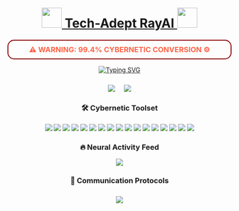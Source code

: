 <div align="center">
  <h1 align="center" style="color: #FF4500; margin: 20px 0">
    <a href="https://github.com/RayAIl">
      <img src="https://em-content.zobj.net/source/microsoft-teams/363/robot_1f916.png" width="45"> 
      Tech-Adept RayAI
      <img src="https://em-content.zobj.net/source/microsoft-teams/363/mechanical-arm_1f9be.png" width="45">
    </a>
  </h1>

  <div align="center" style="border: 2px solid #8B0000; border-radius: 15px; padding: 10px; margin: 15px 0">
    <h3 style="color: #FF6347; margin: 0">
      ⚠️ WARNING: 99.4% CYBERNETIC CONVERSION ⚙️
    </h3>
  </div>

  [![Typing SVG](https://readme-typing-svg.demolab.com?font=Fira+Code&weight=600&size=26&duration=3200&pause=800&color=00D4FF&center=true&vCenter=true&width=900&lines=AI+Developer+%7C+Machine+Learning+Engineer+%7C+Backend+Architect;Building+the+future+with+neural+networks+🧠)](https://git.io/typing-svg)

  <div style="display: flex; justify-content: center; gap: 20px; margin: 25px 0">
    <img src="https://github-readme-stats.vercel.app/api?username=RayAIl&show_icons=true&bg_color=0F0525&title_color=00D4FF&text_color=FFFFFF&icon_color=FF4500&border_radius=30&hide_border=true&include_all_commits=true">
    <img src="https://github-readme-stats.vercel.app/api/top-langs/?username=RayAIl&layout=compact&bg_color=0F0525&title_color=00D4FF&text_color=FFFFFF&border_radius=30&hide_border=true">
  </div>

  ### 🛠️ Cybernetic Toolset
  <div align="center" style="margin: 20px 0">
    <img src="https://img.shields.io/badge/-Python-3776AB?logo=python&logoColor=white&style=for-the-badge">
    <img src="https://img.shields.io/badge/-Django-092E20?logo=django&logoColor=white&style=for-the-badge">
    <img src="https://img.shields.io/badge/-TensorFlow-FF6F00?logo=tensorflow&logoColor=white&style=for-the-badge">
    <img src="https://img.shields.io/badge/-Keras-D00000?logo=keras&logoColor=white&style=for-the-badge">
    <img src="https://img.shields.io/badge/-scikit--learn-F7931E?logo=scikit-learn&logoColor=white&style=for-the-badge">
    <img src="https://img.shields.io/badge/-ML-008080?logo=ai&logoColor=white&style=for-the-badge">
    <img src="https://img.shields.io/badge/-C%23-239120?logo=csharp&logoColor=white&style=for-the-badge">
    <img src="https://img.shields.io/badge/-Rust-000000?logo=rust&logoColor=white&style=for-the-badge">
    <img src="https://img.shields.io/badge/-Docker-2496ED?logo=docker&logoColor=white&style=for-the-badge">
    <img src="https://img.shields.io/badge/-PostgreSQL-4169E1?logo=postgresql&logoColor=white&style=for-the-badge">
    <img src="https://img.shields.io/badge/-MySQL-4479A1?logo=mysql&logoColor=white&style=for-the-badge">
    <img src="https://img.shields.io/badge/-Git-F05032?logo=git&logoColor=white&style=for-the-badge">
    <img src="https://img.shields.io/badge/-Bash-4EAA25?logo=gnu-bash&logoColor=white&style=for-the-badge">
    <img src="https://img.shields.io/badge/-Ansible-EE0000?logo=ansible&logoColor=white&style=for-the-badge">
    <img src="https://img.shields.io/badge/-CI/CD-2088FF?logo=githubactions&logoColor=white&style=for-the-badge">
    <img src="https://img.shields.io/badge/-SQLAlchemy-29ABE0?logo=python&logoColor=white&style=for-the-badge">
    <img src="https://img.shields.io/badge/-API-FF6C37?logo=postman&logoColor=white&style=for-the-badge">
  </div>

  ### 🔥 Neural Activity Feed
  <img src="https://github-readme-activity-graph.vercel.app/graph?username=RayAIl&bg_color=0F0525&color=00D4FF&line=FF4500&point=FFFFFF&area=true&hide_border=true&height=350">

  ### 📡 Communication Protocols
  <div align="center" style="margin-top: 25px">
    <a href="mailto:Raven_Last_Kray@tutamail.com">
      <img src="https://img.shields.io/badge/-TutaMail-2C3E50?logo=protonmail&logoColor=white&style=for-the-badge">
    </a>
  </div>
</div>
